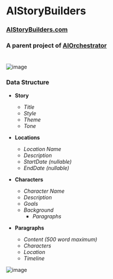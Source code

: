 # AIStoryBuilders
### [AIStoryBuilders.com](https://AIStoryBuilders.com)
### A parent project of [AIOrchestrator](https://github.com/ADefWebserver/AIOrchestrator)
#
![image](https://github.com/ADefWebserver/AIStoryBuilders/assets/1857799/d3b68f41-5123-47bf-b5d2-b481cae20811)

### Data Structure

- **Story**
  - *Title*
  - *Style*
  - *Theme*
  - *Tone*
  
- **Locations**
  - *Location Name*
  - *Description*
  - *StartDate (nullable)*
  - *EndDate (nullable)*
  
- **Characters**
  - *Character Name*
  - *Description*
  - *Goals*
  - *Background*
    - *Paragraphs*
      
- **Paragraphs**   
  - *Content (500 word maximum)*
  - *Characters*
  - *Location*
  - *Timeline*


![image](https://github.com/ADefWebserver/AIStoryBuilders/assets/1857799/284cbbe7-4cfb-47ca-90b5-f0ee06b1cf4e)

